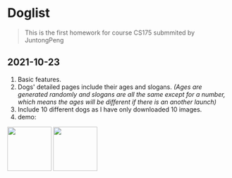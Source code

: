# Doglist

> This is the first homework for course CS175 submmited by JuntongPeng

## 2021-10-23
1. Basic features.
2. Dogs' detailed pages include their ages and slogans. *(Ages are generated randomly and slogans are all the same except for a number, which means the ages will be different if there is an another launch)*
3. Include 10 different dogs as I have only downloaded 10 images.
4. demo:

  <img src="https://user-images.githubusercontent.com/41589148/138560778-7fefc728-7c69-40c2-be8a-26f77fb11f0e.jpg" width="100px">  <img src="https://user-images.githubusercontent.com/41589148/138560918-f7fbea9a-31b7-40f9-a5e9-d7e3952c6c24.jpg" width="100px">
  
